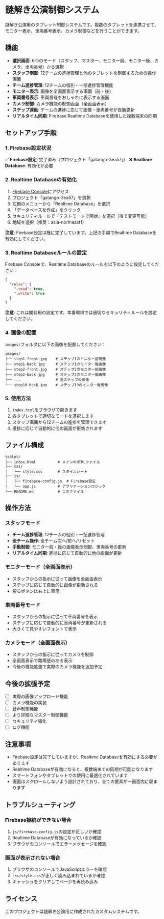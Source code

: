 # 謎解き公演制御システム

謎解き公演用のタブレット制御システムです。複数のタブレットを連携させて、モニター表示、車両番号表示、カメラ制御などを行うことができます。

## 機能

- **選択画面**: 6つのモード（スタッフ、マスター、モニター前、モニター後、カメラ、車両番号）から選択
- **スタッフ制御**: 12チームの進捗管理と他のタブレットを制御するための操作画面
- **チーム進捗管理**: 12チームの個別・一括進捗管理機能
- **モニター表示**: 画像を全画面表示する画面（前・後）
- **車両番号表示**: 車両番号をおしゃれに表示する画面
- **カメラ制御**: カメラ機能の制御画面（全画面表示）
- **ステップ連動**: チームの進捗に応じて画像・車両番号が自動更新
- **リアルタイム同期**: Firebase Realtime Databaseを使用した複数端末の同期

## セットアップ手順

### 1. Firebase設定状況

✅ **Firebase設定**: 完了済み（プロジェクト「gatango-3ea57」）
❌ **Realtime Database**: 有効化が必要

### 2. Realtime Databaseの有効化

1. [Firebase Console](https://console.firebase.google.com/)にアクセス
2. プロジェクト「gatango-3ea57」を選択
3. 左側のメニューから「Realtime Database」を選択
4. 「データベースを作成」をクリック
5. セキュリティルールで「テストモードで開始」を選択（後で変更可能）
6. 地域を選択（推奨：asia-northeast1）

**注意**: Firebase設定は既に完了しています。上記の手順でRealtime Databaseを有効にしてください。

### 3. Realtime Databaseルールの設定

Firebase Consoleで、Realtime Databaseのルールを以下のように設定してください：

```json
{
  "rules": {
    ".read": true,
    ".write": true
  }
}
```

**注意**: これは開発用の設定です。本番環境では適切なセキュリティルールを設定してください。

### 4. 画像の配置

`images/`フォルダに以下の画像を配置してください：

```
images/
├── step1-front.jpg    # ステップ1のモニター前画像
├── step1-back.jpg     # ステップ1のモニター後画像
├── step2-front.jpg    # ステップ2のモニター前画像
├── step2-back.jpg     # ステップ2のモニター後画像
├── ...                # 各ステップの画像
└── step10-back.jpg    # ステップ10のモニター後画像
```

### 5. 使用方法

1. `index.html`をブラウザで開きます
2. 各タブレットで適切なモードを選択します
3. スタッフ画面から12チームの進捗を管理できます
4. 進捗に応じて自動的に他の画面が更新されます

## ファイル構成

```
tablet/
├── index.html          # メインのHTMLファイル
├── css/
│   └── style.css       # スタイルシート
├── js/
│   ├── firebase-config.js  # Firebase設定
│   └── app.js          # アプリケーションロジック
└── README.md           # このファイル
```

## 操作方法

### スタッフモード
- **チーム進捗管理**: 12チームの個別・一括進捗管理
- **全チーム操作**: 全チーム次へ/前へ/リセット
- **手動制御**: モニター前・後の画像表示制御、車両番号の更新
- **リアルタイム同期**: 進捗に応じて自動的に他の画面が更新

### モニターモード（全画面表示）
- スタッフからの指示に従って画像を全画面表示
- ステップに応じて自動的に画像が更新される
- 戻るボタンは右上に表示

### 車両番号モード
- スタッフからの指示に従って車両番号を表示
- ステップに応じて自動的に車両番号が更新される
- 大きくて見やすいフォントで表示

### カメラモード（全画面表示）
- スタッフからの指示に従ってカメラを制御
- 全画面表示で臨場感のある表示
- 今後の機能拡張で実際のカメラ機能を追加予定

## 今後の拡張予定

- [ ] 実際の画像アップロード機能
- [ ] カメラ機能の実装
- [ ] 音声制御機能
- [ ] より詳細なマスター制御機能
- [ ] セキュリティ強化
- [ ] ログ機能

## 注意事項

- Firebase設定は完了していますが、Realtime Databaseを有効にする必要があります
- Realtime Databaseが有効になると、複数端末での同期が可能になります
- スマートフォンやタブレットでの使用に最適化されています
- 画面はスクロールしないよう設計されており、全ての要素が一画面内に収まります

## トラブルシューティング

### Firebase接続ができない場合
1. `js/firebase-config.js`の設定が正しいか確認
2. Realtime Databaseが有効になっているか確認
3. ブラウザのコンソールでエラーメッセージを確認

### 画面が表示されない場合
1. ブラウザのコンソールでJavaScriptエラーを確認
2. `css/style.css`が正しく読み込まれているか確認
3. キャッシュをクリアしてページを再読み込み

## ライセンス

このプロジェクトは謎解き公演用に作成されたカスタムシステムです。 